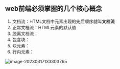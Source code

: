 ## web前端必须掌握的几个核心概念

1. 文档流：HTML文档中元素出现的先后顺序就叫**文档流**
2. 正常文档流：HTML元素的默认值
3. 脱离文档流：
4. 包含块：
5. 块元素：
6. 行内元素：

![image-20230317133303765](https://think-note-img.oss-cn-beijing.aliyuncs.com/img/image-20230317133303765.png)